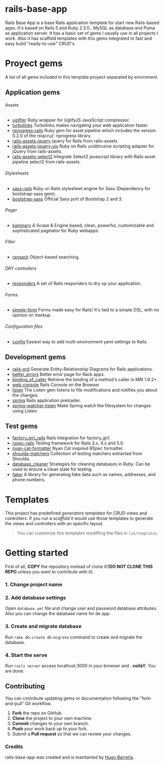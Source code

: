 # rails-base-app
Rails Base App is a base Rails application template for start new Rails-based apps. It's based on Rails 5 and Ruby 2.3.0., MySQL as database and Puma as application server.
It has a basic set of gems I usually use in all projects I work. Also it has scaffold templates with this gems integrated to fast and easy build "ready-to-use" CRUD's.

# Proyect gems
A list of all gems included in this template proyect separated by enviroment.

## Application gems
###### Assets
* [uglifier](https://github.com/lautis/uglifier) Ruby wrapper for UglifyJS JavaScript compressor.
* [turbolinks](https://github.com/turbolinks/turbolinks) Turbolinks makes navigating your web application faster.
* [nprogress-rails](https://github.com/caarlos0/nprogress-rails) Ruby gem for asset pipeline which includes the version 0.2.0 of the rstacruz' nprogress library.
* [rails-assets-jquery](https://rails-assets.org/) jquery for Rails from rails-assets.
* [rails-assets-jquery-ujs](https://rails-assets.org/) Ruby on Rails unobtrusive scripting adapter for jQuery from rails-assets.
* [rails-assets-select2](https://rails-assets.org/) Integrate Select2 javascript library with Rails asset pipeline select2 from rails-assets.  

###### Stylesheets
* [sass-rails](https://github.com/rails/sass-rails) Ruby on Rails stylesheet engine for Sass (Dependency for bootstrap-sass gem).
* [bootstrap-sass](https://github.com/twbs/bootstrap-sass) Official Sass port of Bootstrap 2 and 3.  

###### Pager
* [kaminary](https://github.com/amatsuda/kaminari) A Scope & Engine based, clean, powerful, customizable and sophisticated paginator for Ruby webapps.

###### Filter
* [ransack](https://github.com/activerecord-hackery/ransack) Object-based searching.

###### DRY controllers
* [responders](https://github.com/plataformatec/responders) A set of Rails responders to dry up your application.

###### Forms
* [simple-form](https://github.com/plataformatec/simple_form) Forms made easy for Rails! It's tied to a simple DSL, with no opinion on markup.

###### Configuration files
* [config](https://github.com/railsconfig/config) Easiest way to add multi-environment yaml settings to Rails.

## Development gems
* [rails-erd](https://github.com/voormedia/rails-erd) Generate Entity-Relationship Diagrams for Rails applications.
* [better_errors](https://github.com/charliesome/better_errors) Better error page for Rack apps.
* [binding_of_caller](https://github.com/banister/binding_of_caller) Retrieve the binding of a method's caller in MRI 1.9.2+.
* [web-console](https://github.com/rails/web-console) Rails Console on the Browser.
* [listen](https://github.com/guard/listen) The Listen gem listens to file modifications and notifies you about the changes.
* [spring](https://github.com/rails/spring) Rails application preloader.
* [spring-watcher-listen](https://github.com/jonleighton/spring-watcher-listen) Make Spring watch the filesystem for changes using Listen.

## Test gems
* [factory_girl_rails](https://github.com/thoughtbot/factory_girl_rails) Rails integration for factory_girl.
* [rspec-rails](https://github.com/rspec/rspec-rails) Testing framework for Rails 3.x, 4.x and 5.0.
* [nyan-cat-formatter](https://github.com/mattsears/nyan-cat-formatter) Nyan Cat inspired RSpec formatter.
* [shoulda-matchers](https://github.com/thoughtbot/shoulda-matchers) Collection of testing matchers extracted from Shoulda.
* [database_cleaner](https://github.com/DatabaseCleaner/database_cleaner) Strategies for cleaning databases in Ruby. Can be used to ensure a clean state for testing.
* [faker](https://github.com/stympy/faker) A library for generating fake data such as names, addresses, and phone numbers.

# Templates
This project has predefined *generators templates* for CRUD views and controllers. If you run a *scaffold* it would use those templates to generate the views and controllers with an specific layout.  
> You can customize this templates modiffing the files in `lib/templates`. 

# Getting started
First of all, **COPY** the repository instead of clone it!(**DO NOT CLONE THIS REPO** unless you want to contribute with it).
### 1. Change project name

### 2. Add database settings
Open `database.yml` file and change user and password database attributes. Also you can change the database name for de app.
### 3. Create and migrate database
Run `rake db:create db:migrate` command to create and migrate the database.
### 4. Start the serve
Run `rails server` access localhost:3000 in your browser and...**voilá!!**. You are done.

## Contributing
You can contribute updating gems or documentation following the "fork-and-pull" Git workflow.  
   1. **Fork** the repo on GitHub.  
   2. **Clone** the project to your own machine.  
   3. **Commit** changes to your own branch.  
   4. **Push** your work back up to your fork.  
   5. Submit a **Pull request** so that we can review your changes.  


### Credits
rails-base-app was created and is maintained by [Hugo Barreña](https://github.com/cunib).
